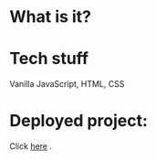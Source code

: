 # What is it?
# Tech stuff
Vanilla JavaScript, HTML, CSS
# Deployed project:
Click <a href="https://esc-vote.netlify.app/">here</a> .